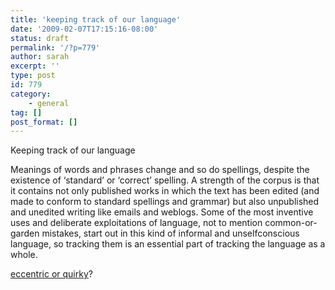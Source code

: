 ```yaml
---
title: 'keeping track of our language'
date: '2009-02-07T17:15:16-08:00'
status: draft
permalink: '/?p=779'
author: sarah
excerpt: ''
type: post
id: 779
category:
    - general
tag: []
post_format: []
---
```

Keeping track of our language

Meanings of words and phrases change and so do spellings, despite the existence of ‘standard’ or ‘correct’ spelling. A strength of the corpus is that it contains not only published works in which the text has been edited (and made to conform to standard spellings and grammar) but also unpublished and unedited writing like emails and weblogs. Some of the most inventive uses and deliberate exploitations of language, not to mention common-or-garden mistakes, start out in this kind of informal and unselfconscious language, so tracking them is an essential part of tracking the language as a whole.

[eccentric or quirky](http://www.askoxford.com/oec/mainpage/oec03/?view=uk)?